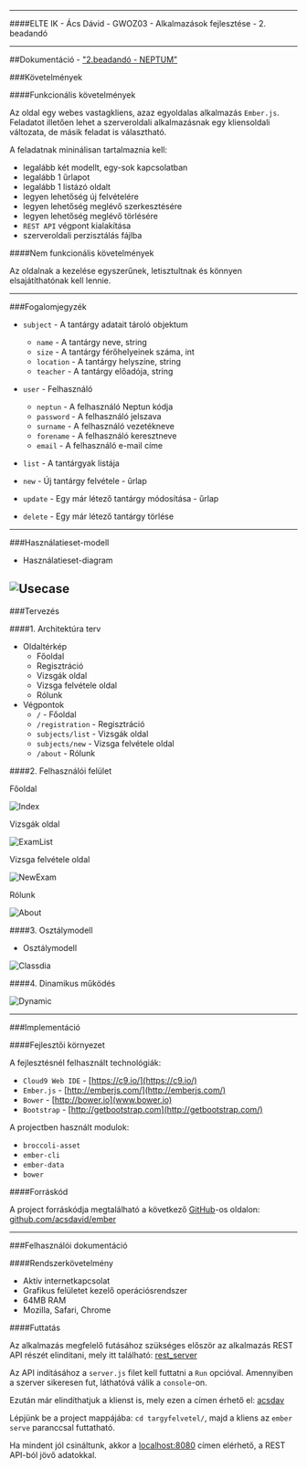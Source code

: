 -----

####ELTE IK - Ács Dávid - GWOZ03 - Alkalmazások fejlesztése - 2. beadandó

-----

##Dokumentáció - ["2.beadandó - NEPTUM"](https://github.com/horvathgyozo/alkfejl_minta)

###Követelmények

####Funkcionális követelmények

Az oldal egy webes vastagkliens, azaz egyoldalas alkalmazás `Ember.js`. Feladatot illetően lehet a szerveroldali alkalmazásnak egy kliensoldali változata, de másik feladat is választható.

A feladatnak mininálisan tartalmaznia kell:

- legalább két modellt, egy-sok kapcsolatban
- legalább 1 űrlapot
- legalább 1 listázó oldalt
- legyen lehetőség új felvételére
- legyen lehetőség meglévő szerkesztésére
- legyen lehetőség meglévő törlésére
- `REST API` végpont kialakítása
- szerveroldali perzisztálás fájlba

####Nem funkcionális követelmények

Az oldalnak a kezelése egyszerűnek, letisztultnak és könnyen elsajátíthatónak kell lennie.

-----

###Fogalomjegyzék

- `subject` - A tantárgy adatait tároló objektum
  - `name` -  A tantárgy neve, string
  - `size` - A tantárgy férőhelyeinek száma, int
  - `location` - A tantárgy helyszíne, string
  - `teacher` - A tantárgy előadója, string

- `user` - Felhasználó
  - `neptun` - A felhasználó Neptun kódja
  - `password` - A felhasználó jelszava
  - `surname` - A felhasználó vezetékneve
  - `forename` - A felhasználó keresztneve
  - `email` - A felhasználó e-mail címe
 
- `list` - A tantárgyak listája
- `new` - Új tantárgy felvétele - űrlap
- `update` - Egy már létező tantárgy módosítása - űrlap
- `delete` - Egy már létező tantárgy törlése

-----

###Használatieset-modell

- Használatieset-diagram 

![Usecase](images/bead2/usecase.png)
-----

###Tervezés

####1. Architektúra terv

 - Oldaltérkép
   - Főoldal
   - Regisztráció
   - Vizsgák oldal
   - Vizsga felvétele oldal
   - Rólunk
 - Végpontok
   - `/` - Főoldal
   - `/registration` - Regisztráció
   - `subjects/list` - Vizsgák oldal
   - `subjects/new` - Vizsga felvétele oldal
   - `/about` - Rólunk       
        
####2. Felhasználói felület

   Főoldal 
   
   ![Index](images/bead2/fooldal.png)

   Vizsgák oldal 
   
   ![ExamList](images/bead2/vizsgák.png)

   Vizsga felvétele oldal 
   
   ![NewExam](images/bead2/ujvizsga.png)
   
   Rólunk
   
   ![About](images/bead2/rolunk.png)

####3. Osztálymodell

- Osztálymodell 

![Classdia](images/bead2/calss_dia.png)

####4. Dinamikus működés

![Dynamic](images/bead2/dynamic.png)

-----

###Implementáció

####Fejlesztői környezet

  A fejlesztésnél felhasznált technológiák:
  
  - `Cloud9 Web IDE` - [https://c9.io/](https://c9.io/)
  - `Ember.js` - [http://emberjs.com/](http://emberjs.com/)
  - `Bower` - [http://bower.io](www.bower.io)
  - `Bootstrap` - [http://getbootstrap.com](http://getbootstrap.com/)
  
  A projectben használt modulok:

  - `broccoli-asset`
  - `ember-cli`
  - `ember-data`
  - `bower`

####Forráskód

  A project forráskódja megtalálható a következő [GitHub](http://github.com)-os oldalon: [github.com/acsdavid/ember](https://github.com/acsdavid/ember)

-----

###Felhasználói dokumentáció

####Rendszerkövetelmény

- Aktív internetkapcsolat
- Grafikus felületet kezelő operációsrendszer
- 64MB RAM
- Mozilla, Safari, Chrome

####Futtatás

Az alkalmazás megfelelő futásához szükséges először az alkalmazás REST API részét elindítani, mely itt található: [rest_server](https://ide.c9.io/acsdavid/rest_server)

Az API indításához a `server.js` filet kell futtatni a `Run` opcióval. Amennyiben a szerver sikeresen fut, láthatóvá válik a `console`-on.

Ezután már elindíthatjuk a klienst is, mely ezen a címen érhető el: [acsdav](https://ide.c9.io/acsdavid/ember)

Lépjünk be a project mappájába: `cd targyfelvetel/`, majd a kliens az `ember serve` paranccsal futtatható.

Ha mindent jól csináltunk, akkor a [localhost:8080](http://http://ember-acsdavid.c9users.io:8080/) címen elérhető, a REST API-ból jövő adatokkal.
